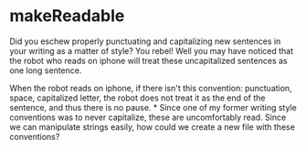 # makeReadable


Did you eschew properly punctuating and capitalizing new sentences in your writing as a matter of style? You rebel! Well you may have noticed that the robot who reads on iphone will treat these uncapitalized sentences as one long sentence.

When the robot reads on iphone, if there isn't this convention: punctuation, space, capitalized letter, the robot does not treat it as the end of the sentence, and thus there is no pause.  * Since one of my former writing style conventions was to never capitalize, these are uncomfortably read. Since we can manipulate strings easily, how could we create a new file with these conventions?

